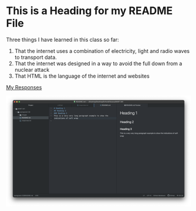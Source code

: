 # This is a Heading for my README File

Three things I have learned in this class so far:
1. That the internet uses a combination of electricity, light and radio waves to transport data.
2. That the internet was designed in a way to avoid the full down from a nuclear attack
3. That HTML is the language of the internet and websites

[My Responses](./responses.txt)

![Screenshot](./images/editor-screenshot.png)
